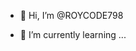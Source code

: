 - 👋 Hi, I’m @ROYCODE798

- 🌱 I’m currently learning ...


<!---
ROYCODE798/ROYCODE798 is a ✨ special ✨ repository because its `README.md` (this file) appears on your GitHub profile.
You can click the Preview link to take a look at your changes.
--->
